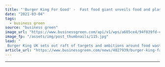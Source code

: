 ```yaml
---
title: "'Burger King For Good' -  Fast food giant unveils food and plastic waste goals"
date: "2021-03-04"
tags: 
  - business green
source: "business green"
image_url: "https://www.businessgreen.com/api/v1/wps/a685ce4/94f039fd-c594-4139-a9f3-4560e91eb65c/6/burger-king-185x114.jpg"
image_fp: "/assets/img/post_thumbnails/115.jpg"
lead: "
 Burger King UK sets out raft of targets and ambitions around food waste, plastic use, sustainable packaging, and commodities ..."
article_url: "https://www.businessgreen.com/news/4027939/burger-king-fast-food-giant-unveils-food-plastic-waste-targets"
---
```


---
